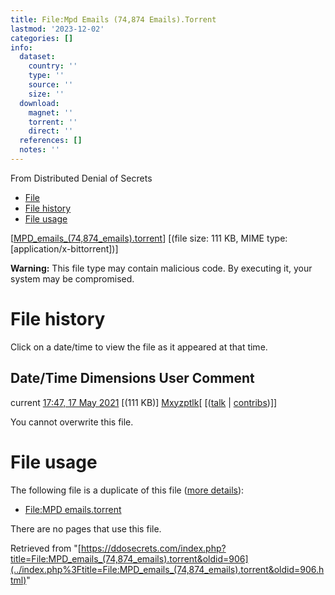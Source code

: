 ```yaml
---
title: File:Mpd Emails (74,874 Emails).Torrent
lastmod: '2023-12-02'
categories: []
info:
  dataset:
    country: ''
    type: ''
    source: ''
    size: ''
  download:
    magnet: ''
    torrent: ''
    direct: ''
  references: []
  notes: ''
---
```




From Distributed Denial of Secrets

- [File](./File:MPD_emails_(74,874_emails).torrent.html#file)
- [File
history](./File:MPD_emails_(74,874_emails).torrent.html#filehistory)
- [File
usage](./File:MPD_emails_(74,874_emails).torrent.html#filelinks)

[[MPD_emails_(74,874_emails).torrent](../images/1/19/MPD_emails_(74,874_emails).torrent "MPD emails (74,874 emails).torrent")]
‎[(file size: 111 KB, MIME type:
[application/x-bittorrent])]

**Warning:** This file type may contain malicious code. By executing it,
your system may be compromised.

# File history

Click on a date/time to view the file as it appeared at that time.

Date/Time Dimensions User Comment
---
current [17:47, 17 May 2021](../images/1/19/MPD_emails_(74,874_emails).torrent) [(111 KB)] [Mxyzptlk](../index.php%3Ftitle=User:Mxyzptlk&action=edit&redlink=1.html "User:Mxyzptlk (page does not exist)")[ [([talk](../index.php%3Ftitle=User_talk:Mxyzptlk&action=edit&redlink=1.html "User talk:Mxyzptlk (page does not exist)") | [contribs](./Special:Contributions/Mxyzptlk.html "Special:Contributions/Mxyzptlk"))]]

You cannot overwrite this file.

# File usage

The following file is a duplicate of this file ([more
details](./Special:FileDuplicateSearch/MPD_emails_(74,874_emails).torrent.html "Special:FileDuplicateSearch/MPD emails (74,874 emails).torrent")):

- [File:MPD
emails.torrent](./File:MPD_emails.torrent.html "File:MPD emails.torrent")

There are no pages that use this file.

Retrieved from
"[https://ddosecrets.com/index.php?title=File:MPD_emails_(74,874_emails).torrent&oldid=906](../index.php%3Ftitle=File:MPD_emails_(74,874_emails).torrent&oldid=906.html)"

